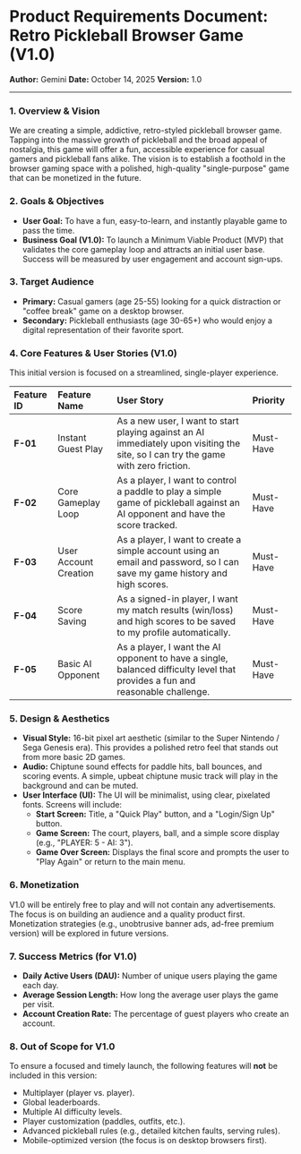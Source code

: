 # Product Requirements Document: Retro Pickleball Browser Game (V1.0)

**Author:** Gemini
**Date:** October 14, 2025
**Version:** 1.0

---

### 1. Overview & Vision

We are creating a simple, addictive, retro-styled pickleball browser game. Tapping into the massive growth of pickleball and the broad appeal of nostalgia, this game will offer a fun, accessible experience for casual gamers and pickleball fans alike. The vision is to establish a foothold in the browser gaming space with a polished, high-quality "single-purpose" game that can be monetized in the future.

### 2. Goals & Objectives

* **User Goal:** To have a fun, easy-to-learn, and instantly playable game to pass the time.
* **Business Goal (V1.0):** To launch a Minimum Viable Product (MVP) that validates the core gameplay loop and attracts an initial user base. Success will be measured by user engagement and account sign-ups.

### 3. Target Audience

* **Primary:** Casual gamers (age 25-55) looking for a quick distraction or "coffee break" game on a desktop browser.
* **Secondary:** Pickleball enthusiasts (age 30-65+) who would enjoy a digital representation of their favorite sport.

### 4. Core Features & User Stories (V1.0)

This initial version is focused on a streamlined, single-player experience.

| Feature ID | Feature Name          | User Story                                                                                                                     | Priority  |
| :--------- | :-------------------- | :----------------------------------------------------------------------------------------------------------------------------- | :-------- |
| **F-01** | Instant Guest Play    | As a new user, I want to start playing against an AI immediately upon visiting the site, so I can try the game with zero friction. | Must-Have |
| **F-02** | Core Gameplay Loop    | As a player, I want to control a paddle to play a simple game of pickleball against an AI opponent and have the score tracked.    | Must-Have |
| **F-03** | User Account Creation | As a player, I want to create a simple account using an email and password, so I can save my game history and high scores.        | Must-Have |
| **F-04** | Score Saving          | As a signed-in player, I want my match results (win/loss) and high scores to be saved to my profile automatically.             | Must-Have |
| **F-05** | Basic AI Opponent     | As a player, I want the AI opponent to have a single, balanced difficulty level that provides a fun and reasonable challenge.     | Must-Have |

### 5. Design & Aesthetics

* **Visual Style:** 16-bit pixel art aesthetic (similar to the Super Nintendo / Sega Genesis era). This provides a polished retro feel that stands out from more basic 2D games.
* **Audio:** Chiptune sound effects for paddle hits, ball bounces, and scoring events. A simple, upbeat chiptune music track will play in the background and can be muted.
* **User Interface (UI):** The UI will be minimalist, using clear, pixelated fonts. Screens will include:
    * **Start Screen:** Title, a "Quick Play" button, and a "Login/Sign Up" button.
    * **Game Screen:** The court, players, ball, and a simple score display (e.g., "PLAYER: 5 - AI: 3").
    * **Game Over Screen:** Displays the final score and prompts the user to "Play Again" or return to the main menu.

### 6. Monetization

V1.0 will be entirely free to play and will not contain any advertisements. The focus is on building an audience and a quality product first. Monetization strategies (e.g., unobtrusive banner ads, ad-free premium version) will be explored in future versions.

### 7. Success Metrics (for V1.0)

* **Daily Active Users (DAU):** Number of unique users playing the game each day.
* **Average Session Length:** How long the average user plays the game per visit.
* **Account Creation Rate:** The percentage of guest players who create an account.

### 8. Out of Scope for V1.0

To ensure a focused and timely launch, the following features will **not** be included in this version:

* Multiplayer (player vs. player).
* Global leaderboards.
* Multiple AI difficulty levels.
* Player customization (paddles, outfits, etc.).
* Advanced pickleball rules (e.g., detailed kitchen faults, serving rules).
* Mobile-optimized version (the focus is on desktop browsers first).